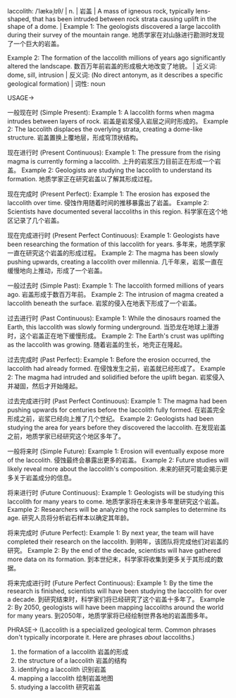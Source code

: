laccolith: /ˈlækəˌlɪθ/ | n. | 岩盖 | A mass of igneous rock, typically lens-shaped, that has been intruded between rock strata causing uplift in the shape of a dome. | Example 1: The geologists discovered a large laccolith during their survey of the mountain range.  地质学家在对山脉进行勘测时发现了一个巨大的岩盖。

Example 2: The formation of the laccolith millions of years ago significantly altered the landscape. 数百万年前岩盖的形成极大地改变了地貌。 | 近义词: dome, sill, intrusion | 反义词:  (No direct antonym, as it describes a specific geological formation) | 词性: noun


USAGE->

一般现在时 (Simple Present):
Example 1: A laccolith forms when magma intrudes between layers of rock. 岩盖是岩浆侵入岩层之间时形成的。
Example 2:  The laccolith displaces the overlying strata, creating a dome-like structure. 岩盖置换上覆地层，形成穹顶状结构。

现在进行时 (Present Continuous):
Example 1:  The pressure from the rising magma is currently forming a laccolith. 上升的岩浆压力目前正在形成一个岩盖。
Example 2: Geologists are studying the laccolith to understand its formation. 地质学家正在研究岩盖以了解其形成过程。

现在完成时 (Present Perfect):
Example 1:  The erosion has exposed the laccolith over time.  侵蚀作用随着时间的推移暴露出了岩盖。
Example 2: Scientists have documented several laccoliths in this region. 科学家在这个地区记录了几个岩盖。

现在完成进行时 (Present Perfect Continuous):
Example 1:  Geologists have been researching the formation of this laccolith for years. 多年来，地质学家一直在研究这个岩盖的形成过程。
Example 2: The magma has been slowly pushing upwards, creating a laccolith over millennia.  几千年来，岩浆一直在缓慢地向上推动，形成了一个岩盖。

一般过去时 (Simple Past):
Example 1: The laccolith formed millions of years ago. 岩盖形成于数百万年前。
Example 2:  The intrusion of magma created a laccolith beneath the surface. 岩浆的侵入在地表下形成了一个岩盖。

过去进行时 (Past Continuous):
Example 1:  While the dinosaurs roamed the Earth, this laccolith was slowly forming underground. 当恐龙在地球上漫游时，这个岩盖正在地下缓慢形成。
Example 2:  The Earth's crust was uplifting as the laccolith was growing. 随着岩盖的生长，地壳正在隆起。

过去完成时 (Past Perfect):
Example 1: Before the erosion occurred, the laccolith had already formed. 在侵蚀发生之前，岩盖就已经形成了。
Example 2: The magma had intruded and solidified before the uplift began. 岩浆侵入并凝固，然后才开始隆起。

过去完成进行时 (Past Perfect Continuous):
Example 1: The magma had been pushing upwards for centuries before the laccolith fully formed. 在岩盖完全形成之前，岩浆已经向上推了几个世纪。
Example 2: Geologists had been studying the area for years before they discovered the laccolith. 在发现岩盖之前，地质学家已经研究这个地区多年了。

一般将来时 (Simple Future):
Example 1:  Erosion will eventually expose more of the laccolith. 侵蚀最终会暴露出更多的岩盖。
Example 2: Future studies will likely reveal more about the laccolith's composition. 未来的研究可能会揭示更多关于岩盖成分的信息。


将来进行时 (Future Continuous):
Example 1:  Geologists will be studying this laccolith for many years to come. 地质学家将在未来许多年里研究这个岩盖。
Example 2:  Researchers will be analyzing the rock samples to determine its age. 研究人员将分析岩石样本以确定其年龄。

将来完成时 (Future Perfect):
Example 1: By next year, the team will have completed their research on the laccolith. 到明年，该团队将完成他们对岩盖的研究。
Example 2: By the end of the decade, scientists will have gathered more data on its formation. 到本世纪末，科学家将收集到更多关于其形成的数据。


将来完成进行时 (Future Perfect Continuous):
Example 1: By the time the research is finished, scientists will have been studying the laccolith for over a decade.  到研究结束时，科学家们将已经研究了这个岩盖十多年了。
Example 2:  By 2050, geologists will have been mapping laccoliths around the world for many years. 到2050年，地质学家将已经绘制世界各地的岩盖图多年。


PHRASE->
(Laccolith is a specialized geological term.  Common phrases don't typically incorporate it. Here are phrases *about* laccoliths.)
1.  the formation of a laccolith 岩盖的形成
2. the structure of a laccolith 岩盖的结构
3. identifying a laccolith 识别岩盖
4. mapping a laccolith 绘制岩盖地图
5. studying a laccolith 研究岩盖


